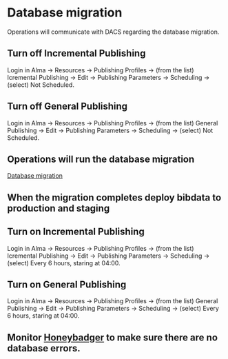 # Database migration

Operations will communicate with DACS regarding the database migration.
## Turn off Incremental Publishing
Login in Alma -> Resources -> Publishing Profiles -> (from the list) Icremental Publishing -> Edit -> Publishing Parameters -> Scheduling -> (select) Not Scheduled. 
## Turn off General Publishing
Login in Alma -> Resources -> Publishing Profiles -> (from the list) General Publishing -> Edit -> Publishing Parameters -> Scheduling -> (select) Not Scheduled.
## Operations will run the database migration
[Database migration](https://github.com/pulibrary/princeton_ansible/blob/154b913347024f971649696b51f63ebd87fc8f5c/playbooks/postgresql_db_migration.yml)
## When the migration completes deploy bibdata to production and staging
## Turn on Incremental Publishing
Login in Alma -> Resources -> Publishing Profiles -> (from the list) Icremental Publishing -> Edit -> Publishing Parameters -> Scheduling -> (select) Every 6 hours, staring at 04:00.
## Turn on General Publishing
Login in Alma -> Resources -> Publishing Profiles -> (from the list) General Publishing -> Edit -> Publishing Parameters -> Scheduling -> (select) Every 6 hours, staring at 04:00.
## Monitor [Honeybadger](https://www.honeybadger.io/) to make sure there are no database errors.
